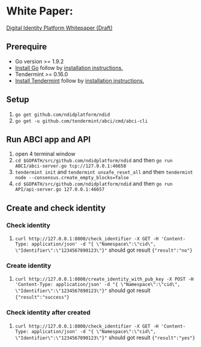 # White Paper:
[Digital Identity Platform Whitepaper (Draft)](https://docs.google.com/document/d/1SKydNM-Nyox62m3vuvYgFYCr8ABVQV8RhjwiMjdCpQ8/edit)

## Prerequire
- Go version >= 1.9.2
- [Install Go](https://golang.org/dl/) follow by [installation instructions.](https://golang.org/doc/install)
- Tendermint >= 0.16.0
- [Install Tendermint](http://tendermint.readthedocs.io/projects/tools/en/master/index.html) follow by [installation instructions.](http://tendermint.readthedocs.io/projects/tools/en/master/install.html)

## Setup
1. `go get github.com/ndidplatform/ndid`
1. `go get -u github.com/tendermint/abci/cmd/abci-cli`

## Run ABCI app and API
1. open 4 terminal window
1. `cd $GOPATH/src/github.com/ndidplatform/ndid` and then `go run ABCI/abci-server.go tcp://127.0.0.1:46658`
1. `tendermint init` and `tendermint unsafe_reset_all` and then `tendermint node --consensus.create_empty_blocks=false`
1. `cd $GOPATH/src/github.com/ndidplatform/ndid` and then `go run API/api-server.go 127.0.0.1:46657`

## Create and check identity
### Check identity
1. `curl http://127.0.0.1:8000/check_identifier -X GET -H 'Content-Type: application/json' -d "{ \"Namespace\":\"cid\", \"Identifier\":\"1234567890123\"}"` should got result `{"result":"no"}`
### Create identity
1. `curl http://127.0.0.1:8000/create_identity_with_pub_key -X POST -H 'Content-Type: application/json' -d "{ \"Namespace\":\"cid\", \"Identifier\":\"1234567890123\"}"` should got result `{"result":"success"}`
### Check identity after created
1. `curl http://127.0.0.1:8000/check_identifier -X GET -H 'Content-Type: application/json' -d "{ \"Namespace\":\"cid\", \"Identifier\":\"1234567890123\"}"` should got result `{"result":"yes"}`
